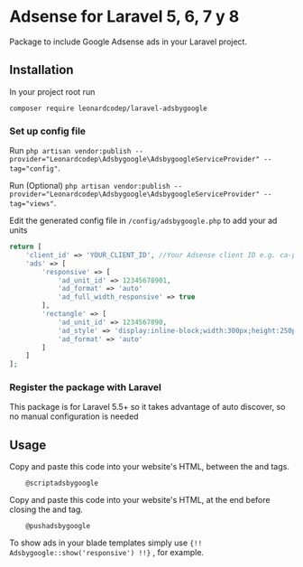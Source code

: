 # Adsense for Laravel 5, 6, 7 y 8

Package to include Google Adsense ads in your Laravel project.

## Installation

In your project root run

```
composer require leonardcodep/laravel-adsbygoogle
```

### Set up config file

Run `php artisan vendor:publish --provider="Leonardcodep\Adsbygoogle\AdsbygoogleServiceProvider" --tag="config"`.

Run (Optional) `php artisan vendor:publish --provider="Leonardcodep\Adsbygoogle\AdsbygoogleServiceProvider" --tag="views"`.

Edit the generated config file in `/config/adsbygoogle.php` to add your ad units

```php
return [
    'client_id' => 'YOUR_CLIENT_ID', //Your Adsense client ID e.g. ca-pub-9508939161510421
    'ads' => [
        'responsive' => [
            'ad_unit_id' => 12345678901,
            'ad_format' => 'auto'
            'ad_full_width_responsive' => true
        ],
        'rectangle' => [
            'ad_unit_id' => 1234567890,
            'ad_style' => 'display:inline-block;width:300px;height:250px',
            'ad_format' => 'auto'
        ]
    ]
];
```

### Register the package with Laravel

This package is for Laravel 5.5+ so it takes advantage of auto discover, so no manual configuration is needed


## Usage

Copy and paste this code into your website's HTML, between the <head> and </head> tags.

```blade
    @scriptadsbygoogle
```

Copy and paste this code into your website's HTML, at the end before closing the and </body> tag.

```blade
    @pushadsbygoogle
```

To show ads in your blade templates simply use `{!! Adsbygoogle::show('responsive') !!}` , for example.
